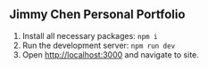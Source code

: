 ## Jimmy Chen Personal Portfolio

1. Install all necessary packages: ```npm i```
2. Run the development server: ```npm run dev```
3. Open [http://localhost:3000](http://localhost:3000) and navigate to site.
